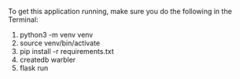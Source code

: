 To get this application running, make sure you do the following in the Terminal:

1. python3 -m venv venv
2. source venv/bin/activate
3. pip install -r requirements.txt
4. createdb warbler
5. flask run